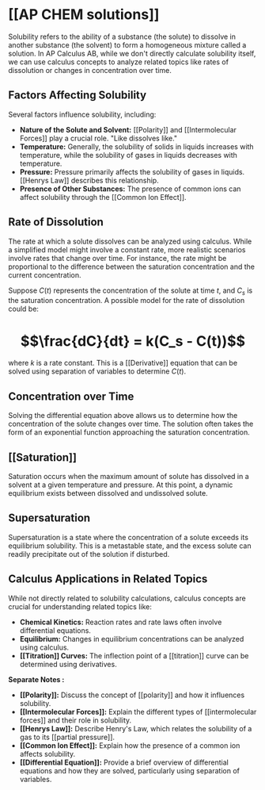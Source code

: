 # [[AP CHEM solutions]]
Solubility refers to the ability of a substance (the solute) to dissolve in another substance (the solvent) to form a homogeneous mixture called a solution.  In AP Calculus AB, while we don't directly calculate solubility itself, we can use calculus concepts to analyze related topics like rates of dissolution or changes in concentration over time.

## Factors Affecting Solubility

Several factors influence solubility, including:

* **Nature of the Solute and Solvent:**  [[Polarity]] and [[Intermolecular Forces]] play a crucial role. "Like dissolves like."
* **Temperature:**  Generally, the solubility of solids in liquids increases with temperature, while the solubility of gases in liquids decreases with temperature.
* **Pressure:**  Pressure primarily affects the solubility of gases in liquids.  [[Henrys Law]] describes this relationship.
* **Presence of Other Substances:**  The presence of common ions can affect solubility through the [[Common Ion Effect]].


## Rate of Dissolution

The rate at which a solute dissolves can be analyzed using calculus. While a simplified model might involve a constant rate, more realistic scenarios involve rates that change over time.  For instance, the rate might be proportional to the difference between the saturation concentration and the current concentration.

Suppose $C(t)$ represents the concentration of the solute at time $t$, and $C_s$ is the saturation concentration. A possible model for the rate of dissolution could be:

# $$\frac{dC}{dt} = k(C_s - C(t))$$

where $k$ is a rate constant.  This is a [[Derivative]] equation that can be solved using separation of variables to determine $C(t)$.


## Concentration over Time

Solving the differential equation above allows us to determine how the concentration of the solute changes over time.  The solution often takes the form of an exponential function approaching the saturation concentration.

## [[Saturation]]

Saturation occurs when the maximum amount of solute has dissolved in a solvent at a given temperature and pressure. At this point, a dynamic equilibrium exists between dissolved and undissolved solute.


## Supersaturation

Supersaturation is a state where the concentration of a solute exceeds its equilibrium solubility. This is a metastable state, and the excess solute can readily precipitate out of the solution if disturbed.


## Calculus Applications in Related Topics

While not directly related to solubility calculations, calculus concepts are crucial for understanding related topics like:

* **Chemical Kinetics:**  Reaction rates and rate laws often involve differential equations.
* **Equilibrium:**  Changes in equilibrium concentrations can be analyzed using calculus.
* **[[Titration]] Curves:**  The inflection point of a [[titration]] curve can be determined using derivatives.


**Separate Notes :**

* **[[Polarity]]:**  Discuss the concept of [[polarity]] and how it influences solubility.
* **[[Intermolecular Forces]]:** Explain the different types of [[intermolecular forces]] and their role in solubility.
* **[[Henrys Law]]:** Describe Henry's Law, which relates the solubility of a gas to its [[partial pressure]].
* **[[Common Ion Effect]]:** Explain how the presence of a common ion affects solubility.
* **[[Differential Equation]]:**  Provide a brief overview of differential equations and how they are solved, particularly using separation of variables.
